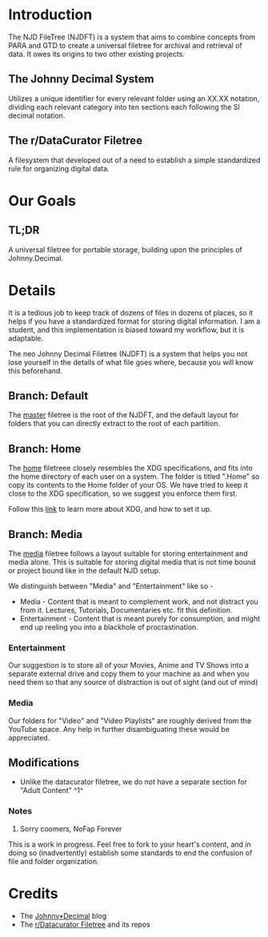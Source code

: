 # Introduction
The NJD FileTree (NJDFT) is a system that aims to combine concepts from PARA and GTD to create a universal filetree for archival and retrieval of data. It owes its origins to two other existing projects.  

## The Johnny Decimal System
Utilizes a unique identifier for every relevant folder using an XX.XX notation, dividing each relevant category into ten sections each following the SI decimal notation.

## The r/DataCurator Filetree
A filesystem that developed out of a need to establish a simple standardized rule for organizing digital data.


# Our Goals
## TL;DR
A universal filetree for portable storage, building upon the principles of Johnny.Decimal. 


# Details
It is a tedious job to keep track of dozens of files in dozens of places, so it helps if you have a standardized format for storing digital information. I am a student, and this implementation is biased toward my workflow, but it is adaptable. 

The neo Johnny Decimal Filetree (NJDFT) is a system that helps you not lose yourself in the details of what file goes where, because you will know this beforehand.

## Branch: Default
The [master](https://github.com/no3th/njdft/tree/master) filetree is the root of the NJDFT, and the default layout for folders that you can directly extract to the root of each partition.

## Branch: Home
The [home](https://github.com/no3th/njdft/tree/ft.home) filetreee closely resembles the XDG specifications, and fits into the home directory of each user on a system. The folder is titled ".Home" so copy its contents to the Home folder of your OS. We have tried to keep it close to the XDG specification, so we suggest you enforce them first.

Follow this [link](https://wiki.archlinux.org/index.php/XDG_user_directories) to learn more about XDG, and how to set it up.

## Branch: Media
The [media](https://github.com/no3th/njdft/tree/ft.media) filetree follows a layout suitable for storing entertainment and media alone. This is suitable for storing digital media that is not time bound or project bound like in the default NJD setup.

We distinguish between "Media" and "Entertainment" like so -
- Media - Content that is meant to complement work, and not distract you from it. Lectures, Tutorials, Documentaries etc. fit this definition.
- Entertainment - Content that is meant purely for consumption, and might end up reeling you into a blackhole of procrastination.

### Entertainment
Our suggestion is to store all of your Movies, Anime and TV Shows into a separate external drive and copy them to your machine as and when you need them so that any source of distraction is out of sight (and out of mind)

### Media 
Our folders for "Video" and "Video Playlists" are roughly derived from the YouTube space. Any help in further disambiguating these would be appreciated.

## Modifications
+ Unlike the datacurator filetree, we do not have a separate section for "Adult Content" ^1^

### Notes
1. Sorry coomers, NoFap Forever

This is a work in progress. Feel free to fork to your heart's content, and in doing so (inadvertently) establish some standards to end the confusion of file and folder organization.


# Credits
+ The [Johnny•Decimal](https://johnnydecimal.com/) blog 
+ The [r/Datacurator Filetree](https://github.com/roboyoshi/datacurator-filetree) and its repos
